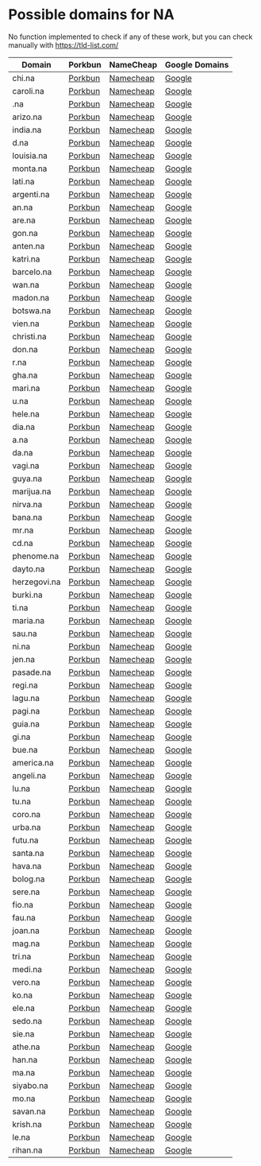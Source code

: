 # Possible domains for NA

No function implemented to check if any of these work, but you can check manually with https://tld-list.com/

| Domain | Porkbun | NameCheap | Google Domains |
|---|---|---|---|
| chi.na | [Porkbun](https://porkbun.com/checkout/search?prb=e814663da1&tlds=&idnLanguage=&search=search&q=chi.na) | [Namecheap](https://www.namecheap.com/domains/registration/results/?domain=chi.na) | [Google](https://domains.google.com/registrar/search?searchTerm=chi.na) |
| caroli.na | [Porkbun](https://porkbun.com/checkout/search?prb=e814663da1&tlds=&idnLanguage=&search=search&q=caroli.na) | [Namecheap](https://www.namecheap.com/domains/registration/results/?domain=caroli.na) | [Google](https://domains.google.com/registrar/search?searchTerm=caroli.na) |
| .na | [Porkbun](https://porkbun.com/checkout/search?prb=e814663da1&tlds=&idnLanguage=&search=search&q=.na) | [Namecheap](https://www.namecheap.com/domains/registration/results/?domain=.na) | [Google](https://domains.google.com/registrar/search?searchTerm=.na) |
| arizo.na | [Porkbun](https://porkbun.com/checkout/search?prb=e814663da1&tlds=&idnLanguage=&search=search&q=arizo.na) | [Namecheap](https://www.namecheap.com/domains/registration/results/?domain=arizo.na) | [Google](https://domains.google.com/registrar/search?searchTerm=arizo.na) |
| india.na | [Porkbun](https://porkbun.com/checkout/search?prb=e814663da1&tlds=&idnLanguage=&search=search&q=india.na) | [Namecheap](https://www.namecheap.com/domains/registration/results/?domain=india.na) | [Google](https://domains.google.com/registrar/search?searchTerm=india.na) |
| d.na | [Porkbun](https://porkbun.com/checkout/search?prb=e814663da1&tlds=&idnLanguage=&search=search&q=d.na) | [Namecheap](https://www.namecheap.com/domains/registration/results/?domain=d.na) | [Google](https://domains.google.com/registrar/search?searchTerm=d.na) |
| louisia.na | [Porkbun](https://porkbun.com/checkout/search?prb=e814663da1&tlds=&idnLanguage=&search=search&q=louisia.na) | [Namecheap](https://www.namecheap.com/domains/registration/results/?domain=louisia.na) | [Google](https://domains.google.com/registrar/search?searchTerm=louisia.na) |
| monta.na | [Porkbun](https://porkbun.com/checkout/search?prb=e814663da1&tlds=&idnLanguage=&search=search&q=monta.na) | [Namecheap](https://www.namecheap.com/domains/registration/results/?domain=monta.na) | [Google](https://domains.google.com/registrar/search?searchTerm=monta.na) |
| lati.na | [Porkbun](https://porkbun.com/checkout/search?prb=e814663da1&tlds=&idnLanguage=&search=search&q=lati.na) | [Namecheap](https://www.namecheap.com/domains/registration/results/?domain=lati.na) | [Google](https://domains.google.com/registrar/search?searchTerm=lati.na) |
| argenti.na | [Porkbun](https://porkbun.com/checkout/search?prb=e814663da1&tlds=&idnLanguage=&search=search&q=argenti.na) | [Namecheap](https://www.namecheap.com/domains/registration/results/?domain=argenti.na) | [Google](https://domains.google.com/registrar/search?searchTerm=argenti.na) |
| an.na | [Porkbun](https://porkbun.com/checkout/search?prb=e814663da1&tlds=&idnLanguage=&search=search&q=an.na) | [Namecheap](https://www.namecheap.com/domains/registration/results/?domain=an.na) | [Google](https://domains.google.com/registrar/search?searchTerm=an.na) |
| are.na | [Porkbun](https://porkbun.com/checkout/search?prb=e814663da1&tlds=&idnLanguage=&search=search&q=are.na) | [Namecheap](https://www.namecheap.com/domains/registration/results/?domain=are.na) | [Google](https://domains.google.com/registrar/search?searchTerm=are.na) |
| gon.na | [Porkbun](https://porkbun.com/checkout/search?prb=e814663da1&tlds=&idnLanguage=&search=search&q=gon.na) | [Namecheap](https://www.namecheap.com/domains/registration/results/?domain=gon.na) | [Google](https://domains.google.com/registrar/search?searchTerm=gon.na) |
| anten.na | [Porkbun](https://porkbun.com/checkout/search?prb=e814663da1&tlds=&idnLanguage=&search=search&q=anten.na) | [Namecheap](https://www.namecheap.com/domains/registration/results/?domain=anten.na) | [Google](https://domains.google.com/registrar/search?searchTerm=anten.na) |
| katri.na | [Porkbun](https://porkbun.com/checkout/search?prb=e814663da1&tlds=&idnLanguage=&search=search&q=katri.na) | [Namecheap](https://www.namecheap.com/domains/registration/results/?domain=katri.na) | [Google](https://domains.google.com/registrar/search?searchTerm=katri.na) |
| barcelo.na | [Porkbun](https://porkbun.com/checkout/search?prb=e814663da1&tlds=&idnLanguage=&search=search&q=barcelo.na) | [Namecheap](https://www.namecheap.com/domains/registration/results/?domain=barcelo.na) | [Google](https://domains.google.com/registrar/search?searchTerm=barcelo.na) |
| wan.na | [Porkbun](https://porkbun.com/checkout/search?prb=e814663da1&tlds=&idnLanguage=&search=search&q=wan.na) | [Namecheap](https://www.namecheap.com/domains/registration/results/?domain=wan.na) | [Google](https://domains.google.com/registrar/search?searchTerm=wan.na) |
| madon.na | [Porkbun](https://porkbun.com/checkout/search?prb=e814663da1&tlds=&idnLanguage=&search=search&q=madon.na) | [Namecheap](https://www.namecheap.com/domains/registration/results/?domain=madon.na) | [Google](https://domains.google.com/registrar/search?searchTerm=madon.na) |
| botswa.na | [Porkbun](https://porkbun.com/checkout/search?prb=e814663da1&tlds=&idnLanguage=&search=search&q=botswa.na) | [Namecheap](https://www.namecheap.com/domains/registration/results/?domain=botswa.na) | [Google](https://domains.google.com/registrar/search?searchTerm=botswa.na) |
| vien.na | [Porkbun](https://porkbun.com/checkout/search?prb=e814663da1&tlds=&idnLanguage=&search=search&q=vien.na) | [Namecheap](https://www.namecheap.com/domains/registration/results/?domain=vien.na) | [Google](https://domains.google.com/registrar/search?searchTerm=vien.na) |
| christi.na | [Porkbun](https://porkbun.com/checkout/search?prb=e814663da1&tlds=&idnLanguage=&search=search&q=christi.na) | [Namecheap](https://www.namecheap.com/domains/registration/results/?domain=christi.na) | [Google](https://domains.google.com/registrar/search?searchTerm=christi.na) |
| don.na | [Porkbun](https://porkbun.com/checkout/search?prb=e814663da1&tlds=&idnLanguage=&search=search&q=don.na) | [Namecheap](https://www.namecheap.com/domains/registration/results/?domain=don.na) | [Google](https://domains.google.com/registrar/search?searchTerm=don.na) |
| r.na | [Porkbun](https://porkbun.com/checkout/search?prb=e814663da1&tlds=&idnLanguage=&search=search&q=r.na) | [Namecheap](https://www.namecheap.com/domains/registration/results/?domain=r.na) | [Google](https://domains.google.com/registrar/search?searchTerm=r.na) |
| gha.na | [Porkbun](https://porkbun.com/checkout/search?prb=e814663da1&tlds=&idnLanguage=&search=search&q=gha.na) | [Namecheap](https://www.namecheap.com/domains/registration/results/?domain=gha.na) | [Google](https://domains.google.com/registrar/search?searchTerm=gha.na) |
| mari.na | [Porkbun](https://porkbun.com/checkout/search?prb=e814663da1&tlds=&idnLanguage=&search=search&q=mari.na) | [Namecheap](https://www.namecheap.com/domains/registration/results/?domain=mari.na) | [Google](https://domains.google.com/registrar/search?searchTerm=mari.na) |
| u.na | [Porkbun](https://porkbun.com/checkout/search?prb=e814663da1&tlds=&idnLanguage=&search=search&q=u.na) | [Namecheap](https://www.namecheap.com/domains/registration/results/?domain=u.na) | [Google](https://domains.google.com/registrar/search?searchTerm=u.na) |
| hele.na | [Porkbun](https://porkbun.com/checkout/search?prb=e814663da1&tlds=&idnLanguage=&search=search&q=hele.na) | [Namecheap](https://www.namecheap.com/domains/registration/results/?domain=hele.na) | [Google](https://domains.google.com/registrar/search?searchTerm=hele.na) |
| dia.na | [Porkbun](https://porkbun.com/checkout/search?prb=e814663da1&tlds=&idnLanguage=&search=search&q=dia.na) | [Namecheap](https://www.namecheap.com/domains/registration/results/?domain=dia.na) | [Google](https://domains.google.com/registrar/search?searchTerm=dia.na) |
| a.na | [Porkbun](https://porkbun.com/checkout/search?prb=e814663da1&tlds=&idnLanguage=&search=search&q=a.na) | [Namecheap](https://www.namecheap.com/domains/registration/results/?domain=a.na) | [Google](https://domains.google.com/registrar/search?searchTerm=a.na) |
| da.na | [Porkbun](https://porkbun.com/checkout/search?prb=e814663da1&tlds=&idnLanguage=&search=search&q=da.na) | [Namecheap](https://www.namecheap.com/domains/registration/results/?domain=da.na) | [Google](https://domains.google.com/registrar/search?searchTerm=da.na) |
| vagi.na | [Porkbun](https://porkbun.com/checkout/search?prb=e814663da1&tlds=&idnLanguage=&search=search&q=vagi.na) | [Namecheap](https://www.namecheap.com/domains/registration/results/?domain=vagi.na) | [Google](https://domains.google.com/registrar/search?searchTerm=vagi.na) |
| guya.na | [Porkbun](https://porkbun.com/checkout/search?prb=e814663da1&tlds=&idnLanguage=&search=search&q=guya.na) | [Namecheap](https://www.namecheap.com/domains/registration/results/?domain=guya.na) | [Google](https://domains.google.com/registrar/search?searchTerm=guya.na) |
| marijua.na | [Porkbun](https://porkbun.com/checkout/search?prb=e814663da1&tlds=&idnLanguage=&search=search&q=marijua.na) | [Namecheap](https://www.namecheap.com/domains/registration/results/?domain=marijua.na) | [Google](https://domains.google.com/registrar/search?searchTerm=marijua.na) |
| nirva.na | [Porkbun](https://porkbun.com/checkout/search?prb=e814663da1&tlds=&idnLanguage=&search=search&q=nirva.na) | [Namecheap](https://www.namecheap.com/domains/registration/results/?domain=nirva.na) | [Google](https://domains.google.com/registrar/search?searchTerm=nirva.na) |
| bana.na | [Porkbun](https://porkbun.com/checkout/search?prb=e814663da1&tlds=&idnLanguage=&search=search&q=bana.na) | [Namecheap](https://www.namecheap.com/domains/registration/results/?domain=bana.na) | [Google](https://domains.google.com/registrar/search?searchTerm=bana.na) |
| mr.na | [Porkbun](https://porkbun.com/checkout/search?prb=e814663da1&tlds=&idnLanguage=&search=search&q=mr.na) | [Namecheap](https://www.namecheap.com/domains/registration/results/?domain=mr.na) | [Google](https://domains.google.com/registrar/search?searchTerm=mr.na) |
| cd.na | [Porkbun](https://porkbun.com/checkout/search?prb=e814663da1&tlds=&idnLanguage=&search=search&q=cd.na) | [Namecheap](https://www.namecheap.com/domains/registration/results/?domain=cd.na) | [Google](https://domains.google.com/registrar/search?searchTerm=cd.na) |
| phenome.na | [Porkbun](https://porkbun.com/checkout/search?prb=e814663da1&tlds=&idnLanguage=&search=search&q=phenome.na) | [Namecheap](https://www.namecheap.com/domains/registration/results/?domain=phenome.na) | [Google](https://domains.google.com/registrar/search?searchTerm=phenome.na) |
| dayto.na | [Porkbun](https://porkbun.com/checkout/search?prb=e814663da1&tlds=&idnLanguage=&search=search&q=dayto.na) | [Namecheap](https://www.namecheap.com/domains/registration/results/?domain=dayto.na) | [Google](https://domains.google.com/registrar/search?searchTerm=dayto.na) |
| herzegovi.na | [Porkbun](https://porkbun.com/checkout/search?prb=e814663da1&tlds=&idnLanguage=&search=search&q=herzegovi.na) | [Namecheap](https://www.namecheap.com/domains/registration/results/?domain=herzegovi.na) | [Google](https://domains.google.com/registrar/search?searchTerm=herzegovi.na) |
| burki.na | [Porkbun](https://porkbun.com/checkout/search?prb=e814663da1&tlds=&idnLanguage=&search=search&q=burki.na) | [Namecheap](https://www.namecheap.com/domains/registration/results/?domain=burki.na) | [Google](https://domains.google.com/registrar/search?searchTerm=burki.na) |
| ti.na | [Porkbun](https://porkbun.com/checkout/search?prb=e814663da1&tlds=&idnLanguage=&search=search&q=ti.na) | [Namecheap](https://www.namecheap.com/domains/registration/results/?domain=ti.na) | [Google](https://domains.google.com/registrar/search?searchTerm=ti.na) |
| maria.na | [Porkbun](https://porkbun.com/checkout/search?prb=e814663da1&tlds=&idnLanguage=&search=search&q=maria.na) | [Namecheap](https://www.namecheap.com/domains/registration/results/?domain=maria.na) | [Google](https://domains.google.com/registrar/search?searchTerm=maria.na) |
| sau.na | [Porkbun](https://porkbun.com/checkout/search?prb=e814663da1&tlds=&idnLanguage=&search=search&q=sau.na) | [Namecheap](https://www.namecheap.com/domains/registration/results/?domain=sau.na) | [Google](https://domains.google.com/registrar/search?searchTerm=sau.na) |
| ni.na | [Porkbun](https://porkbun.com/checkout/search?prb=e814663da1&tlds=&idnLanguage=&search=search&q=ni.na) | [Namecheap](https://www.namecheap.com/domains/registration/results/?domain=ni.na) | [Google](https://domains.google.com/registrar/search?searchTerm=ni.na) |
| jen.na | [Porkbun](https://porkbun.com/checkout/search?prb=e814663da1&tlds=&idnLanguage=&search=search&q=jen.na) | [Namecheap](https://www.namecheap.com/domains/registration/results/?domain=jen.na) | [Google](https://domains.google.com/registrar/search?searchTerm=jen.na) |
| pasade.na | [Porkbun](https://porkbun.com/checkout/search?prb=e814663da1&tlds=&idnLanguage=&search=search&q=pasade.na) | [Namecheap](https://www.namecheap.com/domains/registration/results/?domain=pasade.na) | [Google](https://domains.google.com/registrar/search?searchTerm=pasade.na) |
| regi.na | [Porkbun](https://porkbun.com/checkout/search?prb=e814663da1&tlds=&idnLanguage=&search=search&q=regi.na) | [Namecheap](https://www.namecheap.com/domains/registration/results/?domain=regi.na) | [Google](https://domains.google.com/registrar/search?searchTerm=regi.na) |
| lagu.na | [Porkbun](https://porkbun.com/checkout/search?prb=e814663da1&tlds=&idnLanguage=&search=search&q=lagu.na) | [Namecheap](https://www.namecheap.com/domains/registration/results/?domain=lagu.na) | [Google](https://domains.google.com/registrar/search?searchTerm=lagu.na) |
| pagi.na | [Porkbun](https://porkbun.com/checkout/search?prb=e814663da1&tlds=&idnLanguage=&search=search&q=pagi.na) | [Namecheap](https://www.namecheap.com/domains/registration/results/?domain=pagi.na) | [Google](https://domains.google.com/registrar/search?searchTerm=pagi.na) |
| guia.na | [Porkbun](https://porkbun.com/checkout/search?prb=e814663da1&tlds=&idnLanguage=&search=search&q=guia.na) | [Namecheap](https://www.namecheap.com/domains/registration/results/?domain=guia.na) | [Google](https://domains.google.com/registrar/search?searchTerm=guia.na) |
| gi.na | [Porkbun](https://porkbun.com/checkout/search?prb=e814663da1&tlds=&idnLanguage=&search=search&q=gi.na) | [Namecheap](https://www.namecheap.com/domains/registration/results/?domain=gi.na) | [Google](https://domains.google.com/registrar/search?searchTerm=gi.na) |
| bue.na | [Porkbun](https://porkbun.com/checkout/search?prb=e814663da1&tlds=&idnLanguage=&search=search&q=bue.na) | [Namecheap](https://www.namecheap.com/domains/registration/results/?domain=bue.na) | [Google](https://domains.google.com/registrar/search?searchTerm=bue.na) |
| america.na | [Porkbun](https://porkbun.com/checkout/search?prb=e814663da1&tlds=&idnLanguage=&search=search&q=america.na) | [Namecheap](https://www.namecheap.com/domains/registration/results/?domain=america.na) | [Google](https://domains.google.com/registrar/search?searchTerm=america.na) |
| angeli.na | [Porkbun](https://porkbun.com/checkout/search?prb=e814663da1&tlds=&idnLanguage=&search=search&q=angeli.na) | [Namecheap](https://www.namecheap.com/domains/registration/results/?domain=angeli.na) | [Google](https://domains.google.com/registrar/search?searchTerm=angeli.na) |
| lu.na | [Porkbun](https://porkbun.com/checkout/search?prb=e814663da1&tlds=&idnLanguage=&search=search&q=lu.na) | [Namecheap](https://www.namecheap.com/domains/registration/results/?domain=lu.na) | [Google](https://domains.google.com/registrar/search?searchTerm=lu.na) |
| tu.na | [Porkbun](https://porkbun.com/checkout/search?prb=e814663da1&tlds=&idnLanguage=&search=search&q=tu.na) | [Namecheap](https://www.namecheap.com/domains/registration/results/?domain=tu.na) | [Google](https://domains.google.com/registrar/search?searchTerm=tu.na) |
| coro.na | [Porkbun](https://porkbun.com/checkout/search?prb=e814663da1&tlds=&idnLanguage=&search=search&q=coro.na) | [Namecheap](https://www.namecheap.com/domains/registration/results/?domain=coro.na) | [Google](https://domains.google.com/registrar/search?searchTerm=coro.na) |
| urba.na | [Porkbun](https://porkbun.com/checkout/search?prb=e814663da1&tlds=&idnLanguage=&search=search&q=urba.na) | [Namecheap](https://www.namecheap.com/domains/registration/results/?domain=urba.na) | [Google](https://domains.google.com/registrar/search?searchTerm=urba.na) |
| futu.na | [Porkbun](https://porkbun.com/checkout/search?prb=e814663da1&tlds=&idnLanguage=&search=search&q=futu.na) | [Namecheap](https://www.namecheap.com/domains/registration/results/?domain=futu.na) | [Google](https://domains.google.com/registrar/search?searchTerm=futu.na) |
| santa.na | [Porkbun](https://porkbun.com/checkout/search?prb=e814663da1&tlds=&idnLanguage=&search=search&q=santa.na) | [Namecheap](https://www.namecheap.com/domains/registration/results/?domain=santa.na) | [Google](https://domains.google.com/registrar/search?searchTerm=santa.na) |
| hava.na | [Porkbun](https://porkbun.com/checkout/search?prb=e814663da1&tlds=&idnLanguage=&search=search&q=hava.na) | [Namecheap](https://www.namecheap.com/domains/registration/results/?domain=hava.na) | [Google](https://domains.google.com/registrar/search?searchTerm=hava.na) |
| bolog.na | [Porkbun](https://porkbun.com/checkout/search?prb=e814663da1&tlds=&idnLanguage=&search=search&q=bolog.na) | [Namecheap](https://www.namecheap.com/domains/registration/results/?domain=bolog.na) | [Google](https://domains.google.com/registrar/search?searchTerm=bolog.na) |
| sere.na | [Porkbun](https://porkbun.com/checkout/search?prb=e814663da1&tlds=&idnLanguage=&search=search&q=sere.na) | [Namecheap](https://www.namecheap.com/domains/registration/results/?domain=sere.na) | [Google](https://domains.google.com/registrar/search?searchTerm=sere.na) |
| fio.na | [Porkbun](https://porkbun.com/checkout/search?prb=e814663da1&tlds=&idnLanguage=&search=search&q=fio.na) | [Namecheap](https://www.namecheap.com/domains/registration/results/?domain=fio.na) | [Google](https://domains.google.com/registrar/search?searchTerm=fio.na) |
| fau.na | [Porkbun](https://porkbun.com/checkout/search?prb=e814663da1&tlds=&idnLanguage=&search=search&q=fau.na) | [Namecheap](https://www.namecheap.com/domains/registration/results/?domain=fau.na) | [Google](https://domains.google.com/registrar/search?searchTerm=fau.na) |
| joan.na | [Porkbun](https://porkbun.com/checkout/search?prb=e814663da1&tlds=&idnLanguage=&search=search&q=joan.na) | [Namecheap](https://www.namecheap.com/domains/registration/results/?domain=joan.na) | [Google](https://domains.google.com/registrar/search?searchTerm=joan.na) |
| mag.na | [Porkbun](https://porkbun.com/checkout/search?prb=e814663da1&tlds=&idnLanguage=&search=search&q=mag.na) | [Namecheap](https://www.namecheap.com/domains/registration/results/?domain=mag.na) | [Google](https://domains.google.com/registrar/search?searchTerm=mag.na) |
| tri.na | [Porkbun](https://porkbun.com/checkout/search?prb=e814663da1&tlds=&idnLanguage=&search=search&q=tri.na) | [Namecheap](https://www.namecheap.com/domains/registration/results/?domain=tri.na) | [Google](https://domains.google.com/registrar/search?searchTerm=tri.na) |
| medi.na | [Porkbun](https://porkbun.com/checkout/search?prb=e814663da1&tlds=&idnLanguage=&search=search&q=medi.na) | [Namecheap](https://www.namecheap.com/domains/registration/results/?domain=medi.na) | [Google](https://domains.google.com/registrar/search?searchTerm=medi.na) |
| vero.na | [Porkbun](https://porkbun.com/checkout/search?prb=e814663da1&tlds=&idnLanguage=&search=search&q=vero.na) | [Namecheap](https://www.namecheap.com/domains/registration/results/?domain=vero.na) | [Google](https://domains.google.com/registrar/search?searchTerm=vero.na) |
| ko.na | [Porkbun](https://porkbun.com/checkout/search?prb=e814663da1&tlds=&idnLanguage=&search=search&q=ko.na) | [Namecheap](https://www.namecheap.com/domains/registration/results/?domain=ko.na) | [Google](https://domains.google.com/registrar/search?searchTerm=ko.na) |
| ele.na | [Porkbun](https://porkbun.com/checkout/search?prb=e814663da1&tlds=&idnLanguage=&search=search&q=ele.na) | [Namecheap](https://www.namecheap.com/domains/registration/results/?domain=ele.na) | [Google](https://domains.google.com/registrar/search?searchTerm=ele.na) |
| sedo.na | [Porkbun](https://porkbun.com/checkout/search?prb=e814663da1&tlds=&idnLanguage=&search=search&q=sedo.na) | [Namecheap](https://www.namecheap.com/domains/registration/results/?domain=sedo.na) | [Google](https://domains.google.com/registrar/search?searchTerm=sedo.na) |
| sie.na | [Porkbun](https://porkbun.com/checkout/search?prb=e814663da1&tlds=&idnLanguage=&search=search&q=sie.na) | [Namecheap](https://www.namecheap.com/domains/registration/results/?domain=sie.na) | [Google](https://domains.google.com/registrar/search?searchTerm=sie.na) |
| athe.na | [Porkbun](https://porkbun.com/checkout/search?prb=e814663da1&tlds=&idnLanguage=&search=search&q=athe.na) | [Namecheap](https://www.namecheap.com/domains/registration/results/?domain=athe.na) | [Google](https://domains.google.com/registrar/search?searchTerm=athe.na) |
| han.na | [Porkbun](https://porkbun.com/checkout/search?prb=e814663da1&tlds=&idnLanguage=&search=search&q=han.na) | [Namecheap](https://www.namecheap.com/domains/registration/results/?domain=han.na) | [Google](https://domains.google.com/registrar/search?searchTerm=han.na) |
| ma.na | [Porkbun](https://porkbun.com/checkout/search?prb=e814663da1&tlds=&idnLanguage=&search=search&q=ma.na) | [Namecheap](https://www.namecheap.com/domains/registration/results/?domain=ma.na) | [Google](https://domains.google.com/registrar/search?searchTerm=ma.na) |
| siyabo.na | [Porkbun](https://porkbun.com/checkout/search?prb=e814663da1&tlds=&idnLanguage=&search=search&q=siyabo.na) | [Namecheap](https://www.namecheap.com/domains/registration/results/?domain=siyabo.na) | [Google](https://domains.google.com/registrar/search?searchTerm=siyabo.na) |
| mo.na | [Porkbun](https://porkbun.com/checkout/search?prb=e814663da1&tlds=&idnLanguage=&search=search&q=mo.na) | [Namecheap](https://www.namecheap.com/domains/registration/results/?domain=mo.na) | [Google](https://domains.google.com/registrar/search?searchTerm=mo.na) |
| savan.na | [Porkbun](https://porkbun.com/checkout/search?prb=e814663da1&tlds=&idnLanguage=&search=search&q=savan.na) | [Namecheap](https://www.namecheap.com/domains/registration/results/?domain=savan.na) | [Google](https://domains.google.com/registrar/search?searchTerm=savan.na) |
| krish.na | [Porkbun](https://porkbun.com/checkout/search?prb=e814663da1&tlds=&idnLanguage=&search=search&q=krish.na) | [Namecheap](https://www.namecheap.com/domains/registration/results/?domain=krish.na) | [Google](https://domains.google.com/registrar/search?searchTerm=krish.na) |
| le.na | [Porkbun](https://porkbun.com/checkout/search?prb=e814663da1&tlds=&idnLanguage=&search=search&q=le.na) | [Namecheap](https://www.namecheap.com/domains/registration/results/?domain=le.na) | [Google](https://domains.google.com/registrar/search?searchTerm=le.na) |
| rihan.na | [Porkbun](https://porkbun.com/checkout/search?prb=e814663da1&tlds=&idnLanguage=&search=search&q=rihan.na) | [Namecheap](https://www.namecheap.com/domains/registration/results/?domain=rihan.na) | [Google](https://domains.google.com/registrar/search?searchTerm=rihan.na) |
